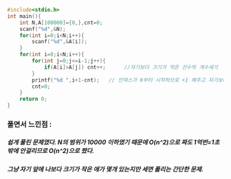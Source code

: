 ```cpp
#include<stdio.h>
int main(){
	int N,A[100000]={0,},cnt=0;
	scanf("%d",&N);
	for(int i=0;i<N;i++){
		scanf("%d",&A[i]);
	}
	for(int i=0;i<N;i++){
		for(int j=0;j<=i-1;j++){
			if(A[i]>A[j]) cnt++;      //자기보다 크기가 작은 선수의 개수세기
		}
		printf("%d ",i+1-cnt);   // 인덱스가 0부터 시작하므로 +1 해주고 자기보다 크기가 작은 수는 제칠수 있으므로 -cnt 해주기
		cnt=0;
	}
	return 0;
}
```

### 풀면서 느낀점 :
##### 쉽게 풀린 문제였다. N의 범위가 10000 이하였기 때문에 O(n^2)으로 짜도 1억번=1초밖에 안걸리므로 O(n^2)으로 짰다.
##### 그냥 자기 앞에 나보다 크기가 작은 애가 몇개 있는지만 세면 풀리는 간단한 문제.
